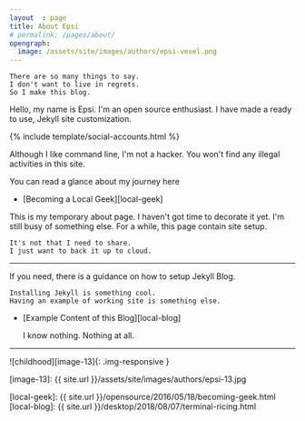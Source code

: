 ```yaml
---
layout  : page
title: About Epsi
# permalink: /pages/about/
opengraph:
  image: /assets/site/images/authors/epsi-vexel.png
---
```


	There are so many things to say.
	I don't want to live in regrets.
	So I make this blog.

Hello, my name is Epsi. I'm an open source enthusiast.
I have made a ready to use, Jekyll site customization.

{% include template/social-accounts.html %}

Although I like command line, I'm not a hacker.
You won't find any illegal activities in this site.

You can read a glance about my journey here
 
* [Becoming a Local Geek][local-geek]

This is my temporary about page. 
I haven't got time to decorate it yet.
I'm still busy of something else.
For a while, this page contain site setup.

	It's not that I need to share.
	I just want to back it up to cloud.

-- -- --

If you need, there is a guidance on how to setup Jekyll Blog.

	Installing Jekyll is something cool.
	Having an example of working site is something else.

* [Example Content of this Blog][local-blog]

	I know nothing. Nothing at all.

-- -- --

![childhood][image-13]{: .img-responsive }



[//]: <> ( -- -- -- links below -- -- -- )

[image-13]: {{ site.url }}/assets/site/images/authors/epsi-13.jpg

[local-geek]: {{ site.url }}/opensource/2016/05/18/becoming-geek.html
[local-blog]: {{ site.url }}/desktop/2018/08/07/terminal-ricing.html
